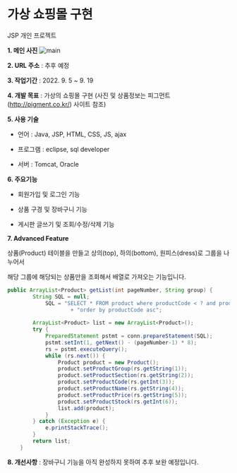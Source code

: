 # 가상 쇼핑몰 구현
JSP 개인 프로젝트

**1. 메인 사진**
![main](https://user-images.githubusercontent.com/116271236/209049093-685296eb-2a8d-4216-a75f-74ef81a91e06.png)

**2. URL 주소** : 추후 예정

**3. 작업기간** : 2022. 9. 5 ~ 9. 19

**4. 개발 목표** : 가상의 쇼핑몰 구현 (사진 및 상품정보는 피그먼트(http://pigment.co.kr/) 사이트 참조)

**5. 사용 기술**

- 언어 : Java, JSP, HTML, CSS, JS, ajax

- 프로그램 : eclipse, sql developer

- 서버 : Tomcat, Oracle

**6. 주요기능**

- 회원가입 및 로그인 기능

- 상품 구경 및 장바구니 기능

- 게시판 글쓰기 및 조회/수정/삭제 기능


**7. Advanced Feature**

상품(Product) 테이블을 만들고 상의(top), 하의(bottom), 원피스(dress)로 그룹을 나누어서 

해당 그룹에 해당되는 상품만을 조회해서 배열로 가져오는 기능입니다.

```java
public ArrayList<Product> getList(int pageNumber, String group) {
		String SQL = null;
			SQL = "SELECT * FROM product where productCode < ? and productGroup ='"+group+"'"
					+ "order by productCode asc";
		
		ArrayList<Product> list = new ArrayList<Product>();
		try {  
			PreparedStatement pstmt = conn.prepareStatement(SQL);
			pstmt.setInt(1, getNext() - (pageNumber-1) * 8);
			rs = pstmt.executeQuery();
			while (rs.next()) {
				Product product = new Product();
				product.setProductGroup(rs.getString(1));
				product.setProductSection(rs.getString(2));
				product.setProductCode(rs.getInt(3));
				product.setProductName(rs.getString(4));
				product.setProductPrice(rs.getString(5));
				product.setProductStock(rs.getInt(6));
				list.add(product);  
			}
		} catch (Exception e) {
			e.printStackTrace();
		}
		return list;
	}
  ```


**8. 개선사항** : 장바구니 기능을 아직 완성하지 못하여 추후 보완 예정입니다.
